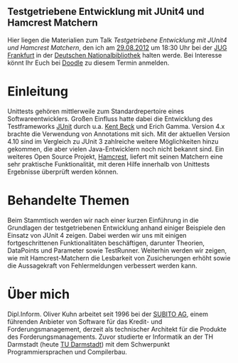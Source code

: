 ## Testgetriebene Entwicklung mit JUnit4 und Hamcrest Matchern

Hier liegen die Materialien zum Talk *Testgetriebene Entwicklung mit JUnit4 und Hamcrest Matchern*, den ich am [29.08.2012](https://sites.google.com/site/jugffm/home/29-08-2012-testgetriebene-entwicklung-mit-junit4-und-hamcrest-matchern) um 18:30 Uhr bei der [JUG Frankfurt](http://www.jugf.de) in der [Deutschen Nationalbibliothek](http://www.d-nb.de/) halten werde. Bei Interesse könnt Ihr Euch bei [Doodle](http://www.doodle.com/yqtybqs9babnued6) zu diesem Termin anmelden.

# Einleitung

Unittests gehören mittlerweile zum Standardrepertoire eines Softwareentwicklers. Großen Einfluss hatte dabei die Entwicklung des Testframeworks [JUnit](https://www.junit.org) durch u.a. [Kent Beck](https://github.com/KentBeck/junit) und Erich Gamma. Version 4.x brachte die Verwendung von Annotations mit sich. Mit der aktuellen Version 4.10 sind im Vergleich zu JUnit 3 zahlreiche weitere Möglichkeiten hinzu gekommen, die aber vielen Java-Entwicklern noch nicht bekannt sind. Ein weiteres Open Source Projekt, [Hamcrest](http://code.google.com/p/hamcrest/), liefert mit seinen Matchern eine sehr praktische Funktionalität, mit deren Hilfe innerhalb von Unittests Ergebnisse überprüft werden können.

# Behandelte Themen

Beim Stammtisch werden wir nach einer kurzen Einführung in die Grundlagen der testgetriebenen Entwicklung anhand einiger Beispiele den Einsatz von JUnit 4 zeigen. Dabei werden wir uns mit einigen fortgeschrittenen Funktionalitäten beschäftigen, darunter Theorien, DataPoints und Parameter sowie TestRunner. Weiterhin werden wir zeigen, wie mit Hamcrest-Matchern die Lesbarkeit von Zusicherungen erhöht sowie die Aussagekraft von Fehlermeldungen verbessert werden kann.

# Über mich

Dipl.Inform. Oliver Kuhn arbeitet seit 1996 bei der [SUBITO AG](http://www.subito.de), einem führenden Anbieter von Software für das Kredit- und Forderungsmanagement, derzeit als technischer Architekt für die Produkte des Forderungsmanagements. Zuvor studierte er Informatik an der TH Darmstadt (heute [TU Darmstadt](http://www.tu-darmstadt.de)) mit dem Schwerpunkt Programmiersprachen und Compilerbau.

